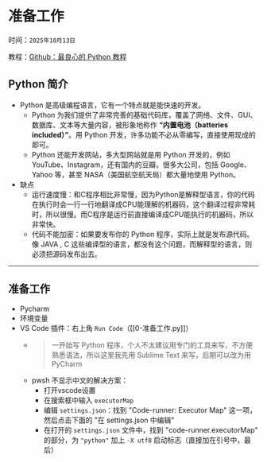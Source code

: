 # 准备工作

时间：`2025年10月13日`

教程：[Github：最良心的 Python 教程](https://github.com/walter201230/Python/tree/master/Article/PythonBasis)

## Python 简介

- Python 是高级编程语言，它有一个特点就是能快速的开发。
  - Python 为我们提供了非常完善的基础代码库，覆盖了网络、文件、GUI、数据库、文本等大量内容，被形象地称作 **“内置电池（batteries included）”**。用 Python 开发，许多功能不必从零编写，直接使用现成的即可。
  -  Python 还能开发网站，多大型网站就是用 Python 开发的，例如 YouTube、Instagram，还有国内的豆瓣。很多大公司，包括 Google、Yahoo 等，甚至 NASA（美国航空航天局）都大量地使用 Python。
-  缺点
   -  运行速度慢：和C程序相比非常慢，因为Python是解释型语言，你的代码在执行时会一行一行地翻译成CPU能理解的机器码，这个翻译过程非常耗时，所以很慢。而C程序是运行前直接编译成CPU能执行的机器码，所以非常快。
   - 代码不能加密：如果要发布你的 Python 程序，实际上就是发布源代码。像 JAVA , C 这些编译型的语言，都没有这个问题，而解释型的语言，则必须把源码发布出去。

---

## 准备工作

- Pycharm
- 环境变量
- VS Code 插件：右上角 `Run Code`（[[0-准备工作.py]]）
  - > 一开始写 Python 程序，个人不太建议用专门的工具来写，不方便熟悉语法，所以这里我先用 Sublime Text 来写，后期可以改为用 PyCharm 
  - pwsh 不显示中文的解决方案：
    - 打开vscode设置
    - 在搜索框中输入 `executorMap`
    - 编辑 `settings.json`：找到 "Code-runner: Executor Map" 这一项，然后点击下面的 "在 settings.json 中编辑"
    - 在打开的 `settings.json` 文件中，找到 "code-runner.executorMap" 的部分，为 `"python"` 加上 `-X utf8` 启动标志（直接加在引号中，最后）

